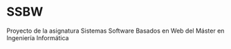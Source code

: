 # SSBW
Proyecto de la asignatura Sistemas Software Basados en Web del Máster en Ingeniería Informática 
